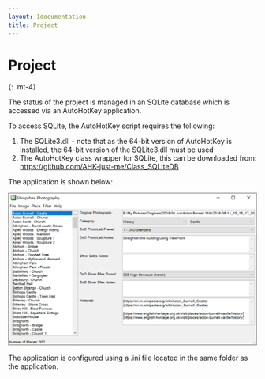 ```yaml
---
layout: 1documentation
title: Project
---
```


# Project
{: .mt-4}

The status of the project is managed in an SQLite database which is accessed via an AutoHotKey application.

To access SQLite, the AutoHotKey script requires the following:

1. The SQLite3.dll - note that as the 64-bit version of AutoHotKey is installed, the 64-bit version of the SQLite3.dll must be used
2. The AutoHotKey class wrapper for SQLite, this can be downloaded from: https://github.com/AHK-just-me/Class_SQLiteDB

The application is shown below:

<img src="images/screen24.jpg" width="600"/>

The application is configured using a .ini file located in the same folder as the application.